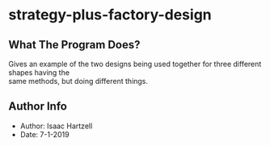 # strategy-plus-factory-design

## What The Program Does?
Gives an example of the two designs being used together for three different shapes having the\
same methods, but doing different things.

## Author Info
- Author: Isaac Hartzell
- Date: 7-1-2019

